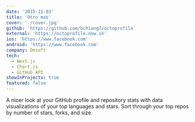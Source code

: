 ```yaml
---
date: '2015-11-03'
title: 'Otro mas'
cover: './cover.jpg'
github: 'https://github.com/bchiang7/octoprofile'
external: 'https://octoprofile.now.sh'
ios: 'https://www.facebook.com'
android: 'https://www.facebook.com'
company: Desoft
tech:
  - Next.js
  - Chart.js
  - GitHub API
showInProjects: true 
featured: false
---
```


A nicer look at your GitHub profile and repository stats with data visualizations of your top languages and stars. Sort through your top repos by number of stars, forks, and size.
